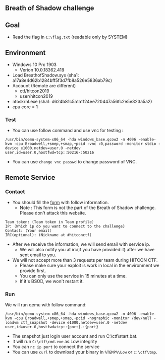Breath of Shadow challenge
-


## Goal

+ Read the flag in `C:\flag.txt` (readable only by SYSTEM)


## Environment

+ Windows 10 Pro 1903
	+ Verion 10.0.18362.418
+ Load BreathofShadow.sys (sha1: a17a8e4d62b1284bff5f3d7fb8a526e5836ab79c)
+ Account (Remote are different)
	+ ctf/hitcon2019
	+ user/hitcon2019
+ ntoskrnl.exe (sha1: d624b81c5a1a1f24ee720447a56fc2e5e323a5a2)
+ cpu core = 1

### Test

+ You can use follow command and use vnc for testing :

```
/usr/bin/qemu-system-x86_64 -hda windows_base.qcow2 -m 4096 -enable-kvm -cpu Broadwell,+smep,+smap,+pcid -vnc :0,password -monitor stdio -device e1000,netdev=user.0 -netdev user,id=user.0,hostfwd=tcp::50216-:50216
```

+ You can use `change vnc passwd` to change password of VNC. 

## Remote Service

### Contact

+ You should fill the [form](http://13.113.193.88/) with follow information. 
	+ Note : This form is not the part of the Breath of Shadow challenge. Please don't attack this website.
 

```
Team token: (Team token in Team profile)
IP: (Which ip do you want to connect to the challenge)
Contact: (Your email)
IRC(optional): (Nickname at #hitconctf)
```

+ After we receive the information, we will send email with service ip.
	+ We will also notify you at irc(if you have provided it) after we have sent email to you.
+ We will not accept more than 3 requests per team during HITCON CTF.
	+ Please make sure your exploit is work in local in the environment we provide first.
	+ You can only use the service in 15 minutes at a time.
	+ If it's BSOD, we won't restart it.

### Run

We will run qemu with follow command:

```
/usr/bin/qemu-system-x86_64 -hda windows_base.qcow2 -m 4096 -enable-kvm -cpu Broadwell,+smep,+smap,+pcid -nographic -monitor /dev/null -loadvm ctf_snapshot -device e1000,netdev=user.0 -netdev user,id=user.0,hostfwd=tcp::{port}-:{port}
```


 + The snapshot just login user account and run C:\ctf\start.bat.
 + It will run `C:\ctf\cmd.exe` as Low integrity
 + You can `nc ip port` to connect the service
 + You can use `curl` to download your binary in `%TEMP%\Low` or `c:\ctf\tmp`.

